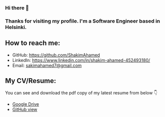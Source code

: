 ### Hi there 👋
### Thanks for visiting my profile. I'm a Software Engineer based in Helsinki.

## How to reach me:
- GitHub: https://github.com/ShakimAhamed
- LinkedIn: https://www.linkedin.com/in/shakim-ahamed-452493180/
- Email: sakimahamed7@gmail.com

## My CV/Resume:

You can see and download the pdf copy of my latest resume from below 👇

- [Google Drive](https://drive.google.com/file/d/1cfgHo6TqAxIZc5TfUx_uupLOhd_Geq6y/view?usp=sharing)
- [GitHub view](https://github.com/ShakimAhamed/ShakimAhamed/tree/Shakim-Ahamed/ShakimAhamedCVOrginalCopy.pdf) 

<!--
**ShakimAhamed/ShakimAhamed** is a ✨ _special_ ✨ repository because its `README.md` (this file) appears on your GitHub profile.

Here are some ideas to get you started:

- 🔭 I’m currently working on ...
- 🌱 I’m currently learning ...
- 👯 I’m looking to collaborate on ...
- 🤔 I’m looking for help with ...
- 💬 Ask me about ...
- 📫 How to reach me: ...
- 😄 Pronouns: ...
- ⚡ Fun fact: ...
-->
